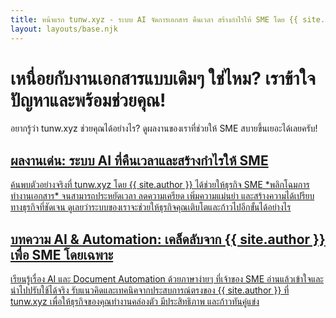 ```yaml
---
title: หน้าแรก tunw.xyz - ระบบ AI จัดการเอกสาร คืนเวลา สร้างกำไรให้ SME โดย {{ site.author }}
layout: layouts/base.njk
---
```

<div class="hero">
  <h1>เหนื่อยกับงานเอกสารแบบเดิมๆ ใช่ไหม? เราข้าใจปัญหาและพร้อมช่วยคุณ!</h1>
  <p>
    อยากรู้ว่า tunw.xyz ช่วยคุณได้อย่างไร? ดูผลงานของเราที่ช่วยให้ SME สบายขึ้นเยอะได้เลยครับ!
  </p>
</div>

<div class="grid">
  <a href="/projects/" class="card reveal">
    <h2>ผลงานเด่น: ระบบ AI ที่คืนเวลาและสร้างกำไรให้ SME</h2>
    <p>
      ค้นพบตัวอย่างจริงที่ tunw.xyz โดย {{ site.author }} ได้ช่วยให้ธุรกิจ SME *พลิกโฉมการทำงานเอกสาร* จนสามารถประหยัดเวลา ลดความเครียด เพิ่มความแม่นยำ และสร้างความได้เปรียบทางธุรกิจที่ชัดเจน ดูเลยว่าระบบของเราจะช่วยให้ธุรกิจคุณเติบโตและก้าวไปอีกขั้นได้อย่างไร
    </p>
  </a>
  <a href="/blog/" class="card reveal">
    <h2>บทความ AI & Automation: เคล็ดลับจาก {{ site.author }} เพื่อ SME โดยเฉพาะ</h2>
    <p>
      เรียนรู้เรื่อง AI และ Document Automation ด้วยภาษาง่ายๆ ที่เจ้าของ SME อ่านแล้วเข้าใจและนำไปปรับใช้ได้จริง รับแนวคิดและเทคนิคจากประสบการณ์ตรงของ {{ site.author }} ที่ tunw.xyz เพื่อให้ธุรกิจของคุณทำงานคล่องตัว มีประสิทธิภาพ และก้าวทันคู่แข่ง
    </p>
  </a>
</div>